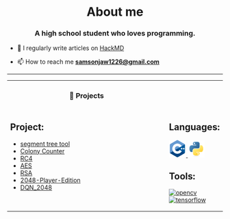 <h1 align="center">About me</h1>
<h3 align="center">A high school student who loves programming.</h3>

- 📝 I regularly write articles on [HackMD](https://hackmd.io/@samson-note)

- 📫 How to reach me **samsonjaw1226@gmail.com**

<p align="left">
</p>


<hr>

<div align="center">
<table width="100%">
<tr>
<td valign="top" width="100%">

<h3 align="center" margin="0">📂 Projects</h3>

</td>

</tr>
<tr>
<td valign="top" width="100%">

## Project:
- [segment tree tool](https://github.com/samsonjaw/segment-tree)
- [Colony Counter](https://github.com/samsonjaw/Colony-Counter)
- [RC4](https://github.com/samsonjaw/RC4)
- [AES](https://github.com/samsonjaw/AES)
- [RSA](https://github.com/samsonjaw/RSA)
- [2048-Player-Edition](https://github.com/samsonjaw/2048-Player-Edition)
- [DQN_2048](https://github.com/samsonjaw/DQN_2048)

</td>
<td valign="top" width="100%">

## Languages:
<p align="left">
  <a href="https://www.w3schools.com/cpp/" target="_blank" rel="noreferrer"> 
    <img src="https://raw.githubusercontent.com/devicons/devicon/master/icons/cplusplus/cplusplus-original.svg" alt="cplusplus" width="40" height="40"/> 
  </a> 
  <a href="https://www.python.org" target="_blank" rel="noreferrer"> 
    <img src="https://raw.githubusercontent.com/devicons/devicon/master/icons/python/python-original.svg" alt="python" width="40" height="40"/> 
  </a>  
</p>

## Tools:
<p align="left">
  <a href="https://opencv.org/" target="_blank" rel="noreferrer"> 
    <img src="https://www.vectorlogo.zone/logos/opencv/opencv-icon.svg" alt="opencv" width="40" height="40"/>
  </a>
  <a href="https://www.tensorflow.org" target="_blank" rel="noreferrer"> 
    <img src="https://www.vectorlogo.zone/logos/tensorflow/tensorflow-icon.svg" alt="tensorflow" width="40" height="40"/> 
  </a>
</p>
<!--
**samsonjaw/samsonjaw** is a ✨ _special_ ✨ repository because its `README.md` (this file) appears on your GitHub profile.

Here are some ideas to get you started:

- 🔭 I’m currently working on ...
- 🌱 I’m currently learning ...
- 👯 I’m looking to collaborate on ...
- 🤔 I’m looking for help with ...
- 💬 Ask me about ...
- 📫 How to reach me: ...
- 😄 Pronouns: ...
- ⚡ Fun fact: ...
-->
